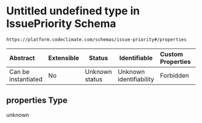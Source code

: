# Untitled undefined type in IssuePriority Schema

```txt
https://platform.codeclimate.com/schemas/issue-priority#/properties
```




| Abstract            | Extensible | Status         | Identifiable            | Custom Properties | Additional Properties | Access Restrictions | Defined In                                                                                    |
| :------------------ | ---------- | -------------- | ----------------------- | :---------------- | --------------------- | ------------------- | --------------------------------------------------------------------------------------------- |
| Can be instantiated | No         | Unknown status | Unknown identifiability | Forbidden         | Allowed               | none                | [IssuePriority.schema.json\*](../../schemas/IssuePriority.schema.json "open original schema") |

## properties Type

unknown
